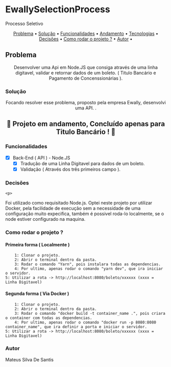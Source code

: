 # EwallySelectionProcess
Processo Seletivo

<p align="center">
 <a href="#problema">Problema</a> •
 <a href="#solucao">Solução</a> • 
 <a href="#funcionalidades">Funcionalidades</a> •
 <a href="#andamento">Andamento</a> •
 <a href="#tecnologias">Tecnologias</a> •  
 <a href="#decisoes ">Decisões</a> • 	
 <a href="#rodar ">Como rodar o projeto ?</a> •
 <a href="#autor">Autor</a> •
</p>



## Problema

<p id="problema" align="center"> 
Desenvolver uma Api em Node.JS que consiga através de uma linha digitavel, validar e retornar dados de um boleto. ( Titulo Bancário e Pagamento de Concenssionárias ).
</p>



### Solução

<p id="solucao" align="center">Focando resolver esse problema, proposto pela empresa Ewally, desenvolvi uma API. .</p>



<h2 id="andamento" align="center"> 
	🚧 Projeto em andamento, Concluído apenas para Titulo Bancário ! 🚀
</h2>




<p id="funcionalidades"></p>
<h3>Funcionalidades</h2>

- [x] Back-End ( API ) - Node.JS
    - [x] Tradução de uma Linha Digitavel para dados de um boleto.
    - [x] Validação ( Através dos três primeiros campo ). 

<h3 id="decisoes"> Decisões </h3>
	
	<p>
  Foi utilizado como requisitado Node.js.
	Optei neste projeto por utilizar Docker, pela facilidade de execução sem a necessidade de uma configuração muito expecifica, também é possivel roda-lo localmente, se o node estiver configurado na maquina.  
	</p>
	

<h3 id="rodar">Como rodar o projeto ?</h3>
	
<h4>Primeira forma ( Localmente )</h4>
	
		1: Clonar o projeto.
		2: Abrir o terminal dentro da pasta.
		3: Rodar o comando "Yarn", pois instalara todas as dependencias.
		4: Por ultimo, apenas rodar o comando "yarn dev", que ira iniciar o servidor.
    5: Utilizar a rota -> http://localhost:8080/boleto/xxxxxx (xxxx = Linha Digitavel)
	
<h4>Segunda forma ( Via Docker )</h4>

		1: Clonar o projeto.
		2: Abrir o terminal dentro da pasta.
		3: Rodar o comando "docker build -t container_name .", pois criara o container com todas as dependencias.
		4: Por ultimo, apenas rodar o comando "docker run -p 8080:8080 container_name", que ira definir a porta e iniciar o servidor.
    5: Utilizar a rota -> http://localhost:8080/boleto/xxxxxx (xxxx = Linha Digitavel)  

<h3>Autor</h3>
	
<p>Mateus Silva De Santis</p>
